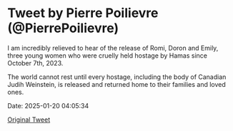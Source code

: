 # Tweet by Pierre Poilievre (@PierrePoilievre)

I am incredibly relieved to hear of the release of Romi, Doron and Emily, three young women who were cruelly held hostage by Hamas since October 7th, 2023.

The world cannot rest until every hostage, including the body of Canadian Judih Weinstein, is released and returned home to their families and loved ones.

Date: 2025-01-20 04:05:34

[Original Tweet](https://x.com/PierrePoilievre/status/1881191312650883294)
